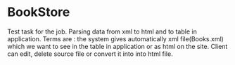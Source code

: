 # BookStore
Test task for the job.
Parsing data from xml to html and to table in application.
Terms are :
the system gives automatically xml file(Books.xml) which we want to see in the table in application or as html on the site.
Client can edit, delete source file or convert it into into html file.
